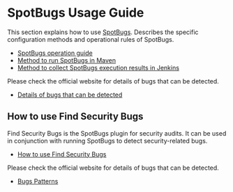 # SpotBugs Usage Guide

This section explains how to use [SpotBugs](http://spotbugs.readthedocs.io/ja/latest/index.html). Describes the specific configuration methods and operational rules of SpotBugs.

- [SpotBugs operation guide](./Ops-Rule.md)
- [Method to run SpotBugs in Maven](./Maven-settings.md)
- [Method to collect SpotBugs execution results in Jenkins](./Jenkins-settings.md)

Please check the official website for details of bugs that can be detected.

- [Details of bugs that can be detected](http://spotbugs.readthedocs.io/ja/latest/bugDescriptions.html)

## How to use Find Security Bugs

Find Security Bugs is the SpotBugs plugin for security audits.
It can be used in conjunction with running SpotBugs to detect security-related bugs.

- [How to use Find Security Bugs](./find-sec-bugs.md)

Please check the official website for details of bugs that can be detected.

- [Bugs Patterns](https://find-sec-bugs.github.io/bugs.htm)
